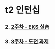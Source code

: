 # t2 인턴십

### 2. [2주차 - EKS 실습](https://github.com/sghaha/amazon-eks-hands-on)
### 3. [3주차 - 도전 과제](https://github.com/sghaha/t2/blob/main/1st.md)

